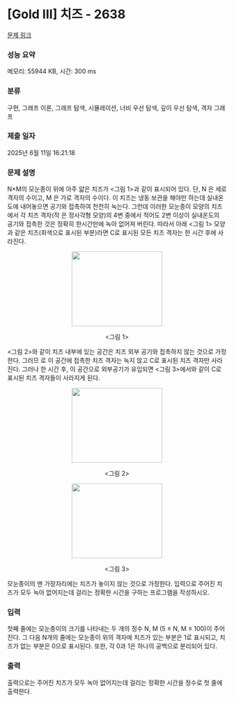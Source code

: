 # [Gold III] 치즈 - 2638 

[문제 링크](https://www.acmicpc.net/problem/2638) 

### 성능 요약

메모리: 55944 KB, 시간: 300 ms

### 분류

구현, 그래프 이론, 그래프 탐색, 시뮬레이션, 너비 우선 탐색, 깊이 우선 탐색, 격자 그래프

### 제출 일자

2025년 6월 11일 16:21:18

### 문제 설명

<p>N×M의 모눈종이 위에 아주 얇은 치즈가 <그림 1>과 같이 표시되어 있다. 단, N 은 세로 격자의 수이고, M 은 가로 격자의 수이다. 이 치즈는 냉동 보관을 해야만 하는데 실내온도에 내어놓으면 공기와 접촉하여 천천히 녹는다. 그런데 이러한 모눈종이 모양의 치즈에서 각 치즈 격자(작 은 정사각형 모양)의 4변 중에서 적어도 2변 이상이 실내온도의 공기와 접촉한 것은 정확히 한시간만에 녹아 없어져 버린다. 따라서 아래 <그림 1> 모양과 같은 치즈(회색으로 표시된 부분)라면 C로 표시된 모든 치즈 격자는 한 시간 후에 사라진다.</p>

<p style="text-align: center;"><img alt="" src="https://upload.acmicpc.net/a4998beb-104c-4e37-b3d7-fd91cd81464a/-/preview/" style="width: 208px; height: 171px;"></p>

<p style="text-align: center;"><그림 1></p>

<p><그림 2>와 같이 치즈 내부에 있는 공간은 치즈 외부 공기와 접촉하지 않는 것으로 가정한다. 그러므 로 이 공간에 접촉한 치즈 격자는 녹지 않고 C로 표시된 치즈 격자만 사라진다. 그러나 한 시간 후, 이 공간으로 외부공기가 유입되면 <그림 3>에서와 같이 C로 표시된 치즈 격자들이 사라지게 된다.</p>

<p style="text-align: center;"><img alt="" src="https://upload.acmicpc.net/e5d519ee-53ea-40a6-b970-710cca0db128/-/preview/" style="width: 208px; height: 171px;"></p>

<p style="text-align: center;"><그림 2></p>

<p style="text-align: center;"><img alt="" src="https://upload.acmicpc.net/a00b876a-86dc-4a82-a030-603a9b1593cc/-/preview/" style="width: 208px; height: 171px;"></p>

<p style="text-align: center;"><그림 3></p>

<p>모눈종이의 맨 가장자리에는 치즈가 놓이지 않는 것으로 가정한다. 입력으로 주어진 치즈가 모두 녹아 없어지는데 걸리는 정확한 시간을 구하는 프로그램을 작성하시오.</p>

### 입력 

 <p>첫째 줄에는 모눈종이의 크기를 나타내는 두 개의 정수 N, M (5 ≤ N, M ≤ 100)이 주어진다. 그 다음 N개의 줄에는 모눈종이 위의 격자에 치즈가 있는 부분은 1로 표시되고, 치즈가 없는 부분은 0으로 표시된다. 또한, 각 0과 1은 하나의 공백으로 분리되어 있다.</p>

### 출력 

 <p>출력으로는 주어진 치즈가 모두 녹아 없어지는데 걸리는 정확한 시간을 정수로 첫 줄에 출력한다.</p>

